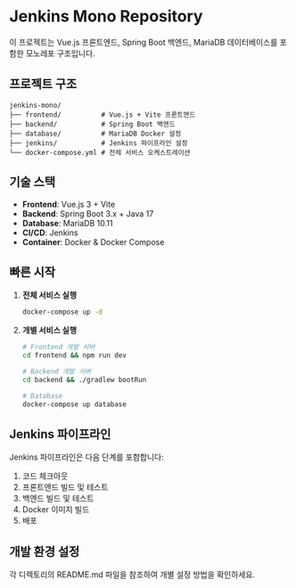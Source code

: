 # Jenkins Mono Repository

이 프로젝트는 Vue.js 프론트엔드, Spring Boot 백엔드, MariaDB 데이터베이스를 포함한 모노레포 구조입니다.

## 프로젝트 구조

```
jenkins-mono/
├── frontend/          # Vue.js + Vite 프론트엔드
├── backend/           # Spring Boot 백엔드
├── database/          # MariaDB Docker 설정
├── jenkins/           # Jenkins 파이프라인 설정
└── docker-compose.yml # 전체 서비스 오케스트레이션
```

## 기술 스택

- **Frontend**: Vue.js 3 + Vite
- **Backend**: Spring Boot 3.x + Java 17
- **Database**: MariaDB 10.11
- **CI/CD**: Jenkins
- **Container**: Docker & Docker Compose

## 빠른 시작

1. **전체 서비스 실행**
   ```bash
   docker-compose up -d
   ```

2. **개별 서비스 실행**
   ```bash
   # Frontend 개발 서버
   cd frontend && npm run dev
   
   # Backend 개발 서버
   cd backend && ./gradlew bootRun
   
   # Database
   docker-compose up database
   ```

## Jenkins 파이프라인

Jenkins 파이프라인은 다음 단계를 포함합니다:
1. 코드 체크아웃
2. 프론트엔드 빌드 및 테스트
3. 백엔드 빌드 및 테스트
4. Docker 이미지 빌드
5. 배포

## 개발 환경 설정

각 디렉토리의 README.md 파일을 참조하여 개별 설정 방법을 확인하세요. 